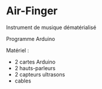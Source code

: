 # Air-Finger
Instrument de musique dématérialisé

Programme Arduino

Matériel :

 - 2 cartes Arduino
 - 2 hauts-parleurs
 - 2 capteurs ultrasons
 - cables
 

